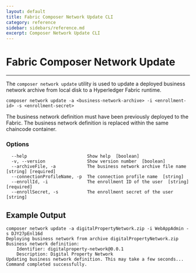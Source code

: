 ```yaml
---
layout: default
title: Fabric Composer Network Update CLI
category: reference
sidebar: sidebars/reference.md
excerpt: Composer Network Update CLI
---
```


# Fabric Composer Network Update

---

The `composer network update` utility is used to update a deployed business network archive from local disk to a Hyperledger Fabric runtime.

```
composer network update -a <business-network-archive> -i <enrollment-id> -s <enrollment-secret>
```

The business network definition must have been previously deployed to the Fabric. The business network definition
is replaced within the same chaincode container.

### Options
```
  --help                       Show help  [boolean]
  -v, --version                Show version number  [boolean]
  --archiveFile, -a            The business network archive file name  [string] [required]
  --connectionProfileName, -p  The connection profile name  [string]
  --enrollId, -i               The enrollment ID of the user  [string] [required]
  --enrollSecret, -s           The enrollment secret of the user  [string]
  ```

## Example Output

```
composer network update -a digitalPropertyNetwork.zip -i WebAppAdmin -s DJY27pEnl16d
Deploying business network from archive digitalPropertyNetwork.zip
Business network definition:
	Identifier: digitalproperty-network@0.0.1
	Description: Digital Property Network
Updating business network definition. This may take a few seconds...
Command completed successfully.
```
